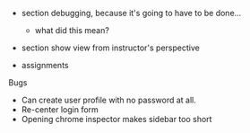 * section debugging, because it's going to have to be done...
  * what did this mean?

* section show view from instructor's perspective

* assignments

Bugs
* Can create user profile with no password at all.
* Re-center login form
* Opening chrome inspector makes sidebar too short
